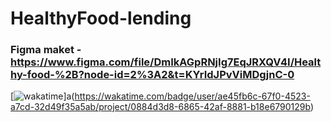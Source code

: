 # HealthyFood-lending
### Figma maket - https://www.figma.com/file/DmIkAGpRNjIg7EqJRXQV4I/Healthy-food-%2B?node-id=2%3A2&t=KYrIdJPvViMDgjnC-0

[![wakatime](https://wakatime.com/badge/user/ae45fb6c-67f0-4523-a7cd-32d49f35a5ab/project/0884d3d8-6865-42af-8881-b18e6790129b.svg)]a(https://wakatime.com/badge/user/ae45fb6c-67f0-4523-a7cd-32d49f35a5ab/project/0884d3d8-6865-42af-8881-b18e6790129b)
